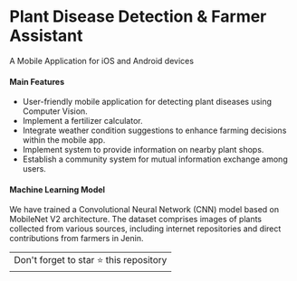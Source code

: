 # Plant Disease Detection & Farmer Assistant
A Mobile Application for iOS and Android devices

#### Main Features
  - User-friendly mobile application for detecting plant diseases using Computer Vision.
  - Implement a fertilizer calculator.
  - Integrate weather condition suggestions to enhance farming decisions within the mobile app.
  - Implement system to provide information on nearby plant shops.
  - Establish a community system for mutual information exchange among users.
  
#### Machine Learning Model

We have trained a Convolutional Neural Network (CNN) model based on MobileNet V2 architecture. The dataset comprises images of plants collected from various sources, including internet repositories and direct contributions from farmers in Jenin.


<table>
	<tr>
		<td>
			Don't forget to star ⭐ this repository
		</td>
	</tr>
</table>
